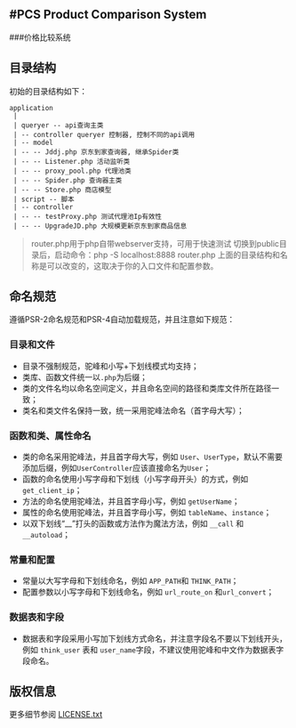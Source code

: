 #PCS Product Comparison System
---
###价格比较系统


## 目录结构

初始的目录结构如下：

~~~
application
 |
 | queryer -- api查询主类
 | -- controller queryer 控制器, 控制不同的api调用
 | -- model
 | -- -- Jddj.php 京东到家查询器, 继承Spider类
 | -- -- Listener.php 活动监听类
 | -- -- proxy_pool.php 代理池类
 | -- -- Spider.php 查询器主类
 | -- -- Store.php 商店模型
 | script -- 脚本
 | -- controller
 | -- -- testProxy.php 测试代理池Ip有效性
 | -- -- UpgradeJD.php 大规模更新京东到家商品信息
~~~

> router.php用于php自带webserver支持，可用于快速测试
> 切换到public目录后，启动命令：php -S localhost:8888  router.php
> 上面的目录结构和名称是可以改变的，这取决于你的入口文件和配置参数。

## 命名规范

遵循PSR-2命名规范和PSR-4自动加载规范，并且注意如下规范：

### 目录和文件

*   目录不强制规范，驼峰和小写+下划线模式均支持；
*   类库、函数文件统一以`.php`为后缀；
*   类的文件名均以命名空间定义，并且命名空间的路径和类库文件所在路径一致；
*   类名和类文件名保持一致，统一采用驼峰法命名（首字母大写）；

### 函数和类、属性命名
*   类的命名采用驼峰法，并且首字母大写，例如 `User`、`UserType`，默认不需要添加后缀，例如`UserController`应该直接命名为`User`；
*   函数的命名使用小写字母和下划线（小写字母开头）的方式，例如 `get_client_ip`；
*   方法的命名使用驼峰法，并且首字母小写，例如 `getUserName`；
*   属性的命名使用驼峰法，并且首字母小写，例如 `tableName`、`instance`；
*   以双下划线“__”打头的函数或方法作为魔法方法，例如 `__call` 和 `__autoload`；

### 常量和配置
*   常量以大写字母和下划线命名，例如 `APP_PATH`和 `THINK_PATH`；
*   配置参数以小写字母和下划线命名，例如 `url_route_on` 和`url_convert`；

### 数据表和字段
*   数据表和字段采用小写加下划线方式命名，并注意字段名不要以下划线开头，例如 `think_user` 表和 `user_name`字段，不建议使用驼峰和中文作为数据表字段命名。


## 版权信息

更多细节参阅 [LICENSE.txt](LICENSE.txt)
